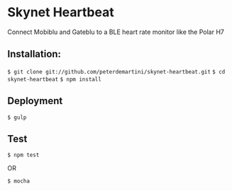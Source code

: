 Skynet Heartbeat
================

Connect Mobiblu and Gateblu to a BLE heart rate monitor like the Polar H7

## Installation:

`$ git clone git://github.com/peterdemartini/skynet-heartbeat.git`
`$ cd skynet-heartbeat`
`$ npm install`

## Deployment

`$ gulp`

## Test

`$ npm test`

OR

`$ mocha`